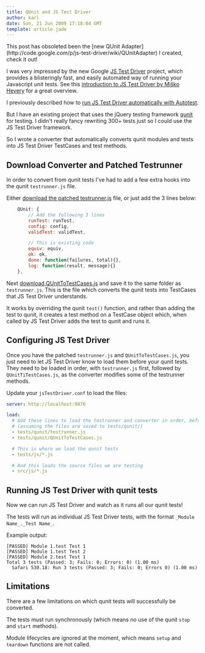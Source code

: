 ```yaml
---
title: QUnit and JS Test Driver
author: karl
date: Sun, 21 Jun 2009 17:18:04 GMT
template: article.jade
---
```


<div class="info">This post has obsoleted been the [new QUnit Adapter](http://code.google.com/p/js-test-driver/wiki/QUnitAdapter) I created, check it out!</div>

I was very impressed by the new Google [JS Test Driver](http://code.google.com/p/js-test-driver/) project, which provides a blisteringly fast, and easily automated way of running your Javascript unit tests. See this [introduction to JS Test Driver by Miško Hevery](http://misko.hevery.com/2009/05/22/yet-another-javascript-testing-framework/) for a great overview.

I previously described how to [run JS Test Driver automatically with Autotest](/articles/autotest-and-js-test-driver/).

But I have an existing project that uses the jQuery testing framework [qunit](http://docs.jquery.com/QUnit) for testing. I didn't really fancy rewriting 300+ tests just so I could use the JS Test Driver framework.

So I wrote a converter that automatically converts qunit modules and tests into JS Test Driver TestCases and test methods.

## Download Converter and Patched Testrunner

In order to convert from qunit tests I've had to add a few extra hooks into the qunit `testrunner.js` file.

Either [download the patched testrunner.js](testrunner.js) file, or just add the 3 lines below:

```javascript
    QUnit: {
        // Add the following 3 lines
        runTest: runTest,
        config: config,
        validTest: validTest,

        // This is existing code
        equiv: equiv,
        ok: ok,
        done: function(failures, total){},
        log: function(result, message){}
    },
```

Next [download QUnitToTestCases.js](QUnitToTestCases.js) and save it to the same folder as `testrunner.js`. This is the file which converts the qunit tests into TestCases that JS Test Driver understands.

It works by overriding the qunit `test()` function, and rather than adding the test to qunit, it creates a test method on a TestCase object which, when called by JS Test Driver adds the test to qunit and runs it.

## Configuring JS Test Driver

Once you have the patched `testrunner.js` and `QUnitToTestCases.js`, you just need to let JS Test Driver know to load them before your qunit tests. They need to be loaded in order, with  `testrunner.js` first, followed by `QUnitTiTestCases.js`, as the converter modifies some of the testrunner methods.

Update your `jsTestDriver.conf` to load the files:

```yaml
server: http://localhost:9876

load:
  # Add these lines to load the testrunner and converter in order, before the tests
  # (assuming the files are saved to tests/qunit/)
  - tests/qunit/testrunner.js
  - tests/qunit/QUnitToTestCases.js

  # This is where we load the qunit tests
  - tests/js/*.js

  # And this loads the source files we are testing
  - src/js/*.js
```

## Running JS Test Driver with qunit tests

Now we can run JS Test Driver and watch as it runs all our qunit tests!

The tests will run as individual JS Test Driver tests, with the format `_Module Name_._Test Name_`.

Example output:

```plain
[PASSED] Module 1.test Test 1
[PASSED] Module 1.test Test 2
[PASSED] Module 2.test Test 1
Total 3 tests (Passed: 3; Fails: 0; Errors: 0) (1.00 ms)
  Safari 530.18: Run 3 tests (Passed: 3; Fails: 0; Errors 0) (1.00 ms)
```

## Limitations

There are a few limitations on which qunit tests will successfully be converted.

The tests must run synchronously (which means no use of the qunit `stop` and `start` methods).

Module lifecycles are ignored at the moment, which means `setup` and `teardown` functions are not called.
